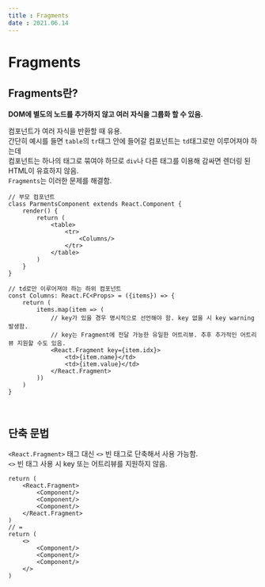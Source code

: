 ```yaml
---
title : Fragments  
date : 2021.06.14  
---
```


# Fragments

## Fragments란?
**DOM에 별도의 노드를 추가하지 않고 여러 자식을 그룹화 할 수 있음.**  

컴포넌트가 여러 자식을 반환할 때 유용.  
간단히 예시를 들면 `table`의 `tr`태그 안에 들어갈 컴포넌트는 `td`태그로만 이루어져야 하는데  
컴포넌트는 하나의 태그로 묶여야 하므로 `div`나 다른 태그를 이용해 감싸면 렌더링 된 HTML이 유효하지 않음.  
`Fragments`는 이러한 문제를 해결함.

```tsx
// 부모 컴포넌트
class ParmentsComponent extends React.Component {
    render() {
        return (
            <table>
                <tr>
                    <Columns/>
                </tr>
            </table>
        )
    }
}

// td로만 이루어져야 하는 하위 컴포넌트
const Columns: React.FC<Props> = ({items}) => {
    return (
        items.map(item => (
            // key가 있을 경우 명시적으로 선언해야 함. key 없을 시 key warning 발생함.
            // key는 Fragment에 전달 가능한 유일한 어트리뷰. 추후 추가적인 어트리뷰 지원할 수도 있음.
            <React.Fragment key={item.idx}>
                <td>{item.name}</td>
                <td>{item.value}</td>
            </React.Fragment>
        ))
    )
}
```

<br>

## 단축 문법
`<React.Fragment>` 태그 대신 `<>` 빈 태그로 단축해서 사용 가능함.  
`<>` 빈 태그 사용 시 key 또는 어트리뷰를 지원하지 않음.  
```tsx
return (
    <React.Fragment>
        <Component/>
        <Component/>
        <Component/>
    </React.Fragment>
)
// =
return (
    <>
        <Component/>
        <Component/>
        <Component/>
    </>
)
```
